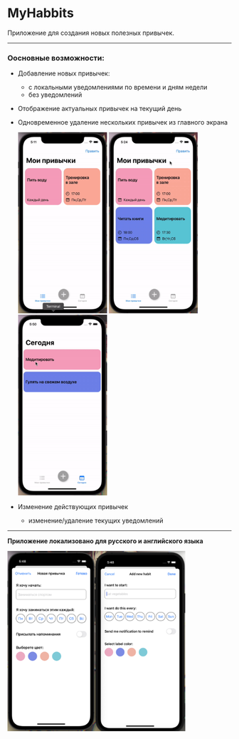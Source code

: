 # MyHabbits
Приложение для создания новых полезных привычек.
______________

### **Оосновные возможности:**
+ Добавление новых привычек:
  + с локальными уведомлениями по времени и дням недели
  + без уведомлений
+ Отображение актуальных привычек на текущий день 
+ Одновременное удаление нескольких привычек из главного экрана

    <img src="https://raw.githubusercontent.com/phoebeCauld/MyHabbits/main/ReadmeAssets/addAction.gif" width="200">
    <img src="https://raw.githubusercontent.com/phoebeCauld/MyHabbits/main/ReadmeAssets/deleteAction.gif" width="200">
    <img src="https://raw.githubusercontent.com/phoebeCauld/MyHabbits/main/ReadmeAssets/todayViewActions.gif" width="200">
   
+ Изменение действующих привычек
  + изменение/удаление текущих уведомлений
______________
**Приложение локализовано для русского и английского языка**

  <img src="https://raw.githubusercontent.com/phoebeCauld/MyHabbits/main/ReadmeAssets/localized.png" width="400">
